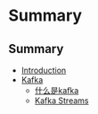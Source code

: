 # Summary

## Summary
* [Introduction](README.md)
* [Kafka](./Kafka/index.md)
    * [什么是kafka](./Kafka/1-vue.md)
    * [Kafka Streams](./Kafka/2-vue.md)

